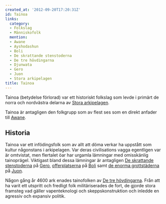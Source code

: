 ```yaml
---
created_at: '2012-09-20T17:20:31Z'
id: Tainoa
links:
  category:
  - Folkslag
  - Människofolk
  mention:
  - Awane
  - Ayshodashun
  - Boli
  - De skrattande stenstoderna
  - De tre hövdingarna
  - Djunwata
  - Gero
  - Juon
  - Stora arkipelagen
title: Tainoa
---
```


Tainoa (betydelse förlorad) var ett historiskt folkslag som levde i primärt de norra och nordvästra
delarna av [Stora arkipelagen].

Tainoa är antagligen den folkgrupp som av flest ses som en direkt anfader till [Awane].

Historia
--------

Tainoa var ett infödingsfolk som av allt att döma verkar ha uppstått som kultur någonstans i
arkipelagen. Var deras civilisations vagga egentligen var är omtvistat, men flertalet öar har
urgamla lämningar med omisskänlig tainoprägel. Viktigast bland dessa lämningar är antagligen [De
skrattande stenstoderna] på [Gero], [offerplatserna] på [Boli] samt [de enorma grottstäderna] på
[Juon].

Någon gång år 4600 ark enades tainofolken av [De tre hövdingarna]. Från att ha varit ett utspritt
och fredligt folk militäriserades de fort, de gjorde stora framsteg vad gäller vapenteknologi och
skeppskonstruktion och inledde en agressiv och expansiv politik.

  [Stora arkipelagen]: Stora_arkipelagen
  [Awane]: Awane
  [De skrattande stenstoderna]: De_skrattande_stenstoderna
  [Gero]: Gero
  [offerplatserna]: Ayshodashun
  [Boli]: Boli
  [de enorma grottstäderna]: Djunwata
  [Juon]: Juon
  [De tre hövdingarna]: De_tre_hövdingarna